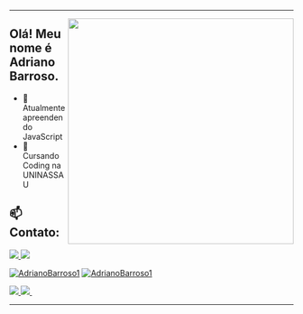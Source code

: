  ---
 <image src="image/Developer activity-bro.png" align=right width=400px height=400>

## Olá! Meu nome é Adriano Barroso.
- 🌱 Atualmente apreendendo JavaScript
- 🏫 Cursando Coding na UNINASSAU
 
## 📫 Contato:

<a href="">
    <image src="https://img.shields.io/badge/Telegram-2CA5E0?style=for-the-badge&logo=telegram&logoColor=white">
</a>
<a href="">
    <image src="https://img.shields.io/badge/Gmail-D14836?style=for-the-badge&logo=gmail&logoColor=white">
</a>

[![AdrianoBarroso1](https://github-readme-stats.vercel.app/api?username=AdrianoBarroso1&title_color=263238&text_color=515b60&icon_color=75b687&bg_color=def7e5&show_icons=true)](https://github.com/AdrianoBarroso1/)
[![AdrianoBarroso1](https://github-readme-stats.vercel.app/api/top-langs/?username=AdrianoBarroso1&hide=html&layout=compact&title_color=263238&text_color=515b60&icon_color=75b687&bg_color=def7e5)](https://github.com/AdrianoBarroso1/)

<a href="">
  <image src="https://img.shields.io/badge/Instagram-E4405F?style=for-the-badge&logo=instagram&logoColor=white">
</a>
  
<a href="">
  <image src="https://img.shields.io/badge/Twitter-1DA1F2?style=for-the-badge&logo=twitter&logoColor=white">
</a>
    
<a href="">
  <image src="">
</a>

---